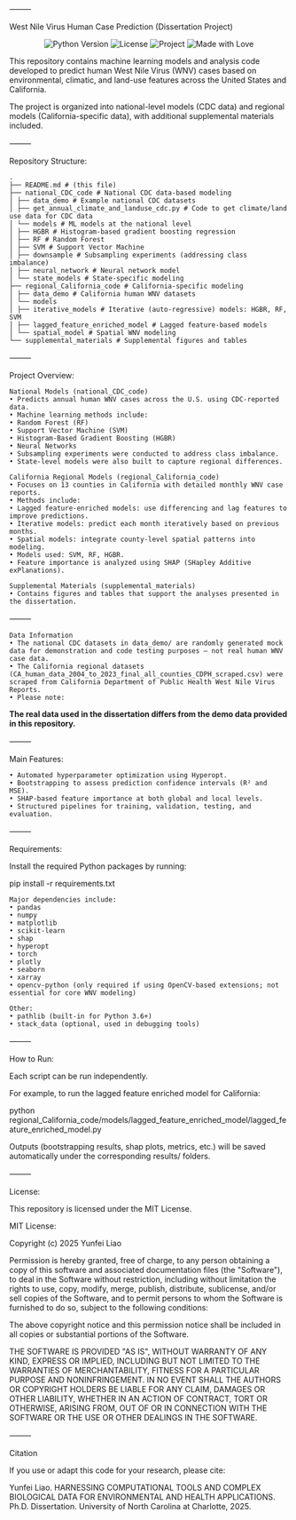 ⸻

West Nile Virus Human Case Prediction (Dissertation Project)

<p align="center">
  <img src="https://img.shields.io/badge/python-3.8+-blue.svg" alt="Python Version">
  <img src="https://img.shields.io/badge/license-MIT-green.svg" alt="License">
  <img src="https://img.shields.io/badge/machine%20learning-WNV%20Prediction-orange.svg" alt="Project">
  <img src="https://img.shields.io/badge/made%20with-%E2%9D%A4-red.svg" alt="Made with Love">
</p>

This repository contains machine learning models and analysis code developed to predict human West Nile Virus (WNV) cases based on environmental, climatic, and land-use features across the United States and California.

The project is organized into national-level models (CDC data) and regional models (California-specific data), with additional supplemental materials included.

⸻

Repository Structure:
```
.
├── README.md # (this file)
├── national_CDC_code # National CDC data-based modeling
│ ├── data_demo # Example national CDC datasets
│ ├── get_annual_climate_and_landuse_cdc.py # Code to get climate/land use data for CDC data
│ └── models # ML models at the national level
│ ├── HGBR # Histogram-based gradient boosting regression
│ ├── RF # Random Forest
│ ├── SVM # Support Vector Machine
│ ├── downsample # Subsampling experiments (addressing class imbalance)
│ ├── neural_network # Neural network model
│ └── state_models # State-specific modeling
├── regional_California_code # California-specific modeling
│ ├── data_demo # California human WNV datasets
│ └── models
│ ├── iterative_models # Iterative (auto-regressive) models: HGBR, RF, SVM
│ ├── lagged_feature_enriched_model # Lagged feature-based models
│ └── spatial_model # Spatial WNV modeling
└── supplemental_materials # Supplemental figures and tables
```
⸻

Project Overview:

```
National Models (national_CDC_code)
• Predicts annual human WNV cases across the U.S. using CDC-reported data.
• Machine learning methods include:
• Random Forest (RF)
• Support Vector Machine (SVM)
• Histogram-Based Gradient Boosting (HGBR)
• Neural Networks
• Subsampling experiments were conducted to address class imbalance.
• State-level models were also built to capture regional differences.

California Regional Models (regional_California_code)
• Focuses on 13 counties in California with detailed monthly WNV case reports.
• Methods include:
• Lagged feature-enriched models: use differencing and lag features to improve predictions.
• Iterative models: predict each month iteratively based on previous months.
• Spatial models: integrate county-level spatial patterns into modeling.
• Models used: SVM, RF, HGBR.
• Feature importance is analyzed using SHAP (SHapley Additive exPlanations).

Supplemental Materials (supplemental_materials)
• Contains figures and tables that support the analyses presented in the dissertation.
```
⸻
```
Data Information
• The national CDC datasets in data_demo/ are randomly generated mock data for demonstration and code testing purposes — not real human WNV case data.
• The California regional datasets (CA_human_data_2004_to_2023_final_all_counties_CDPH_scraped.csv) were scraped from California Department of Public Health West Nile Virus Reports.
• Please note:
```
**The real data used in the dissertation differs from the demo data provided in this repository.**

⸻

Main Features:
```
• Automated hyperparameter optimization using Hyperopt.
• Bootstrapping to assess prediction confidence intervals (R² and MSE).
• SHAP-based feature importance at both global and local levels.
• Structured pipelines for training, validation, testing, and evaluation.
```
⸻

Requirements:

Install the required Python packages by running:

pip install -r requirements.txt

```
Major dependencies include:
• pandas
• numpy
• matplotlib
• scikit-learn
• shap
• hyperopt
• torch
• plotly
• seaborn
• xarray
• opencv-python (only required if using OpenCV-based extensions; not essential for core WNV modeling)

Other:
• pathlib (built-in for Python 3.6+)
• stack_data (optional, used in debugging tools)
```

⸻

How to Run:

Each script can be run independently.

For example, to run the lagged feature enriched model for California:

python regional_California_code/models/lagged_feature_enriched_model/lagged_feature_enriched_model.py

Outputs (bootstrapping results, shap plots, metrics, etc.) will be saved automatically under the corresponding results/ folders.

⸻

License:

This repository is licensed under the MIT License.

MIT License:

Copyright (c) 2025 Yunfei Liao

Permission is hereby granted, free of charge, to any person obtaining a copy of this software and associated documentation files
(the "Software"), to deal in the Software without restriction, including without limitation the rights to use, copy, modify,
merge, publish, distribute, sublicense, and/or sell copies of the Software, and to permit persons to whom the Software is furnished
to do so, subject to the following conditions:

The above copyright notice and this permission notice shall be included in all copies or substantial portions of the Software.

THE SOFTWARE IS PROVIDED "AS IS", WITHOUT WARRANTY OF ANY KIND, EXPRESS OR IMPLIED, INCLUDING BUT NOT LIMITED TO THE WARRANTIES
OF MERCHANTABILITY, FITNESS FOR A PARTICULAR PURPOSE AND NONINFRINGEMENT. IN NO EVENT SHALL THE AUTHORS OR COPYRIGHT HOLDERS
BE LIABLE FOR ANY CLAIM, DAMAGES OR OTHER LIABILITY, WHETHER IN AN ACTION OF CONTRACT, TORT OR OTHERWISE, ARISING FROM, OUT OF
OR IN CONNECTION WITH THE SOFTWARE OR THE USE OR OTHER DEALINGS IN THE SOFTWARE.

⸻

Citation

If you use or adapt this code for your research, please cite:

Yunfei Liao. HARNESSING COMPUTATIONAL TOOLS AND COMPLEX BIOLOGICAL DATA FOR ENVIRONMENTAL AND HEALTH APPLICATIONS.
Ph.D. Dissertation. University of North Carolina at Charlotte, 2025.
